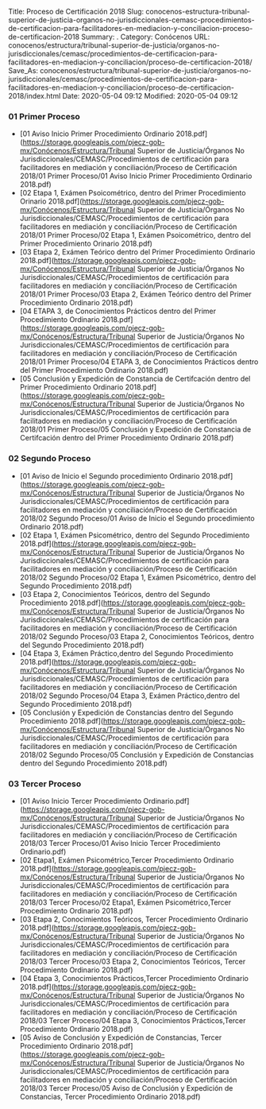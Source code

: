 Title: Proceso de Certificación 2018
Slug: conocenos-estructura-tribunal-superior-de-justicia-organos-no-jurisdiccionales-cemasc-procedimientos-de-certificacion-para-facilitadores-en-mediacion-y-conciliacion-proceso-de-certificacion-2018
Summary: .
Category: Conócenos
URL: conocenos/estructura/tribunal-superior-de-justicia/organos-no-jurisdiccionales/cemasc/procedimientos-de-certificacion-para-facilitadores-en-mediacion-y-conciliacion/proceso-de-certificacion-2018/
Save_As: conocenos/estructura/tribunal-superior-de-justicia/organos-no-jurisdiccionales/cemasc/procedimientos-de-certificacion-para-facilitadores-en-mediacion-y-conciliacion/proceso-de-certificacion-2018/index.html
Date: 2020-05-04 09:12
Modified: 2020-05-04 09:12


 



### 01 Primer Proceso


* [01 Aviso Inicio Primer Procedimiento Ordinario 2018.pdf](https://storage.googleapis.com/pjecz-gob-mx/Conócenos/Estructura/Tribunal Superior de Justicia/Órganos No Jurisdiccionales/CEMASC/Procedimientos de certificación para facilitadores en mediación y conciliación/Proceso de Certificación 2018/01 Primer Proceso/01 Aviso Inicio Primer Procedimiento Ordinario 2018.pdf)
* [02 Etapa 1, Exámen Psoicométrico, dentro del Primer Procedimiento Orinario 2018.pdf](https://storage.googleapis.com/pjecz-gob-mx/Conócenos/Estructura/Tribunal Superior de Justicia/Órganos No Jurisdiccionales/CEMASC/Procedimientos de certificación para facilitadores en mediación y conciliación/Proceso de Certificación 2018/01 Primer Proceso/02 Etapa 1, Exámen Psoicométrico, dentro del Primer Procedimiento Orinario 2018.pdf)
* [03 Etapa 2, Exámen Teórico dentro del Primer Procedimiento Ordinario 2018.pdf](https://storage.googleapis.com/pjecz-gob-mx/Conócenos/Estructura/Tribunal Superior de Justicia/Órganos No Jurisdiccionales/CEMASC/Procedimientos de certificación para facilitadores en mediación y conciliación/Proceso de Certificación 2018/01 Primer Proceso/03 Etapa 2, Exámen Teórico dentro del Primer Procedimiento Ordinario 2018.pdf)
* [04 ETAPA 3, de Conocimientos Prácticos dentro del Primer Procedimiento Ordinario 2018.pdf](https://storage.googleapis.com/pjecz-gob-mx/Conócenos/Estructura/Tribunal Superior de Justicia/Órganos No Jurisdiccionales/CEMASC/Procedimientos de certificación para facilitadores en mediación y conciliación/Proceso de Certificación 2018/01 Primer Proceso/04 ETAPA 3, de Conocimientos Prácticos dentro del Primer Procedimiento Ordinario 2018.pdf)
* [05 Conclusión y Expedición de Constancia de Certifcación dentro del Primer Procedimiento Ordinario 2018.pdf](https://storage.googleapis.com/pjecz-gob-mx/Conócenos/Estructura/Tribunal Superior de Justicia/Órganos No Jurisdiccionales/CEMASC/Procedimientos de certificación para facilitadores en mediación y conciliación/Proceso de Certificación 2018/01 Primer Proceso/05 Conclusión y Expedición de Constancia de Certifcación dentro del Primer Procedimiento Ordinario 2018.pdf)


### 02 Segundo Proceso


* [01 Aviso de Inicio el Segundo procedimiento Ordinario 2018.pdf](https://storage.googleapis.com/pjecz-gob-mx/Conócenos/Estructura/Tribunal Superior de Justicia/Órganos No Jurisdiccionales/CEMASC/Procedimientos de certificación para facilitadores en mediación y conciliación/Proceso de Certificación 2018/02 Segundo Proceso/01 Aviso de Inicio el Segundo procedimiento Ordinario 2018.pdf)
* [02 Etapa 1, Exámen Psicométrico, dentro del Segundo Procedimiento 2018.pdf](https://storage.googleapis.com/pjecz-gob-mx/Conócenos/Estructura/Tribunal Superior de Justicia/Órganos No Jurisdiccionales/CEMASC/Procedimientos de certificación para facilitadores en mediación y conciliación/Proceso de Certificación 2018/02 Segundo Proceso/02 Etapa 1, Exámen Psicométrico, dentro del Segundo Procedimiento 2018.pdf)
* [03 Etapa 2, Conocimientos Teóricos, dentro del Segundo Procedimiento 2018.pdf](https://storage.googleapis.com/pjecz-gob-mx/Conócenos/Estructura/Tribunal Superior de Justicia/Órganos No Jurisdiccionales/CEMASC/Procedimientos de certificación para facilitadores en mediación y conciliación/Proceso de Certificación 2018/02 Segundo Proceso/03 Etapa 2, Conocimientos Teóricos, dentro del Segundo Procedimiento 2018.pdf)
* [04 Etapa 3, Exámen Práctico,dentro del Segundo Procedimiento 2018.pdf](https://storage.googleapis.com/pjecz-gob-mx/Conócenos/Estructura/Tribunal Superior de Justicia/Órganos No Jurisdiccionales/CEMASC/Procedimientos de certificación para facilitadores en mediación y conciliación/Proceso de Certificación 2018/02 Segundo Proceso/04 Etapa 3, Exámen Práctico,dentro del Segundo Procedimiento 2018.pdf)
* [05 Conclusión y Expedición de Constancias dentro del Segundo Procedimiento 2018.pdf](https://storage.googleapis.com/pjecz-gob-mx/Conócenos/Estructura/Tribunal Superior de Justicia/Órganos No Jurisdiccionales/CEMASC/Procedimientos de certificación para facilitadores en mediación y conciliación/Proceso de Certificación 2018/02 Segundo Proceso/05 Conclusión y Expedición de Constancias dentro del Segundo Procedimiento 2018.pdf)


### 03 Tercer Proceso


* [01 Aviso Inicio Tercer Procedimiento Ordinario.pdf](https://storage.googleapis.com/pjecz-gob-mx/Conócenos/Estructura/Tribunal Superior de Justicia/Órganos No Jurisdiccionales/CEMASC/Procedimientos de certificación para facilitadores en mediación y conciliación/Proceso de Certificación 2018/03 Tercer Proceso/01 Aviso Inicio Tercer Procedimiento Ordinario.pdf)
* [02 Etapa1, Exámen Psicométrico,Tercer Procedimiento Ordinario 2018.pdf](https://storage.googleapis.com/pjecz-gob-mx/Conócenos/Estructura/Tribunal Superior de Justicia/Órganos No Jurisdiccionales/CEMASC/Procedimientos de certificación para facilitadores en mediación y conciliación/Proceso de Certificación 2018/03 Tercer Proceso/02 Etapa1, Exámen Psicométrico,Tercer Procedimiento Ordinario 2018.pdf)
* [03 Etapa 2, Conocimientos Teóricos, Tercer Procedimiento Ordinario 2018.pdf](https://storage.googleapis.com/pjecz-gob-mx/Conócenos/Estructura/Tribunal Superior de Justicia/Órganos No Jurisdiccionales/CEMASC/Procedimientos de certificación para facilitadores en mediación y conciliación/Proceso de Certificación 2018/03 Tercer Proceso/03 Etapa 2, Conocimientos Teóricos, Tercer Procedimiento Ordinario 2018.pdf)
* [04 Etapa 3, Conocimientos Prácticos,Tercer Procedimiento Ordinario 2018.pdf](https://storage.googleapis.com/pjecz-gob-mx/Conócenos/Estructura/Tribunal Superior de Justicia/Órganos No Jurisdiccionales/CEMASC/Procedimientos de certificación para facilitadores en mediación y conciliación/Proceso de Certificación 2018/03 Tercer Proceso/04 Etapa 3, Conocimientos Prácticos,Tercer Procedimiento Ordinario 2018.pdf)
* [05 Aviso de Conclusión y Expedición de Constancias, Tercer Procedimiento Ordinario 2018.pdf](https://storage.googleapis.com/pjecz-gob-mx/Conócenos/Estructura/Tribunal Superior de Justicia/Órganos No Jurisdiccionales/CEMASC/Procedimientos de certificación para facilitadores en mediación y conciliación/Proceso de Certificación 2018/03 Tercer Proceso/05 Aviso de Conclusión y Expedición de Constancias, Tercer Procedimiento Ordinario 2018.pdf)


